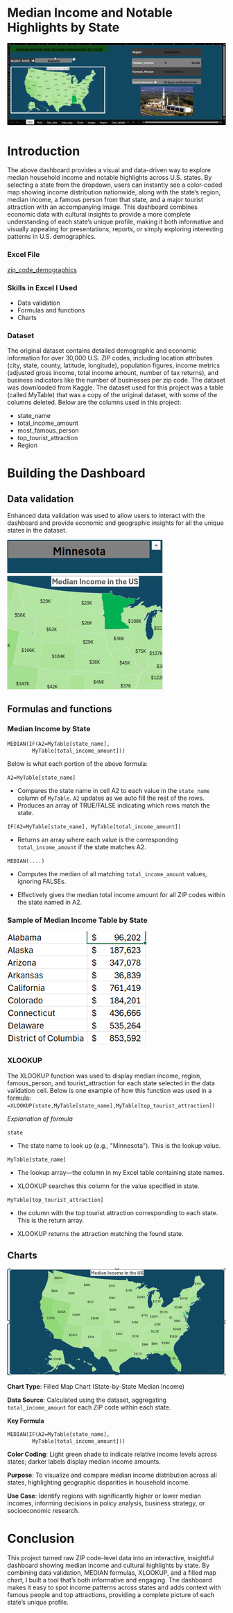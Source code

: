 # Median Income and Notable Highlights by State  
![](Plot1.gif)
# Introduction
The above dashboard provides a visual and data-driven way to explore median household income and notable highlights across U.S. states. By selecting a state from the dropdown, users can instantly see a color-coded map showing income distribution nationwide, along with the state’s region, median income, a famous person from that state, and a major tourist attraction with an accompanying image. This dashboard combines economic data with cultural insights to provide a more complete understanding of each state’s unique profile, making it both informative and visually appealing for presentations, reports, or simply exploring interesting patterns in U.S. demographics.
### Excel File
[zip_code_demographics](zip_code_demographics_data.xlsx)

### Skills in Excel I Used
* Data validation
* Formulas and functions
* Charts
### Dataset
The original dataset contains detailed demographic and economic information for over 30,000 U.S. ZIP codes, including location attributes (city, state, county, latitude, longitude), population figures, income metrics (adjusted gross income, total income amount, number of tax returns), and business indicators like the number of businesses per zip code. The dataset was downloaded from Kaggle.
The dataset used for this project was a table (called MyTable) that was a copy of the original dataset, with some of the columns deleted. Below are the columns used in this project:
* state_name
* total_income_amount
* most_famous_person
* top_tourist_attraction
* Region
# Building the Dashboard
## Data validation

Enhanced data validation was used to allow users to interact with the dashboard and provide economic and geographic insights for all the unique states in the dataset.

![](Data_validation.gif)

## Formulas and functions
### Median Income by State
```excel
MEDIAN(IF(A2=MyTable[state_name],
        MyTable[total_income_amount]))
```
Below is what each portion of the above formula:

`A2=MyTable[state_name]`
* Compares the state name in cell A2 to each value in the `state_name` column of `MyTable`. `A2` updates as we auto fill the rest of the rows.
* Produces an array of TRUE/FALSE indicating which rows match the state.

`IF(A2=MyTable[state_name], MyTable[total_income_amount])`
* Returns an array where each value is the  corresponding `total_income_amount` if the state matches A2.

`MEDIAN(....)`
* Computes the median of all matching `total_income_amount` values, ignoring FALSEs.

* Effectively gives the median total income amount for all ZIP codes within the state named in A2.

### Sample of Median Income Table by State
![](Median.png)
### XLOOKUP 
The XLOOKUP function was used to display median income, region, famous_person, and tourist_attraction for each state selected in the data validation cell. Below is one example of how this function was used in a formula:
`=XLOOKUP(state,MyTable[state_name],MyTable[top_tourist_attraction])`

*Explanation of formula*

`state`

* The state name to look up (e.g., "Minnesota"). This is the lookup value.

`MyTable[state_name]`

* The lookup array—the column in my Excel table containing state names.

* XLOOKUP searches this column for the value specified in state.

`MyTable[top_tourist_attraction]`

* the column with the top tourist attraction corresponding to each state. This is the return array.

* XLOOKUP returns the attraction matching the found state.
## Charts
![](Chart.png)

**Chart Type**: Filled Map Chart (State-by-State Median Income)

**Data Source**: Calculated using the dataset, aggregating `total_income_amount` for each ZIP code within each state.

**Key Formula** 
```excel 
MEDIAN(IF(A2=MyTable[state_name],
        MyTable[total_income_amount]))
```
**Color Coding**: Light green shade to indicate relative income levels across states; darker labels display median income amounts.

**Purpose**: To visualize and compare median income distribution across all states, highlighting geographic disparities in household income.

**Use Case**: Identify regions with significantly higher or lower median incomes, informing decisions in policy analysis, business strategy, or socioeconomic research.
# Conclusion
This project turned raw ZIP code-level data into an interactive, insightful dashboard showing median income and cultural highlights by state. By combining data validation, MEDIAN formulas, XLOOKUP, and a filled map chart, I built a tool that’s both informative and engaging. The dashboard makes it easy to spot income patterns across states and adds context with famous people and top attractions, providing a complete picture of each state’s unique profile.
